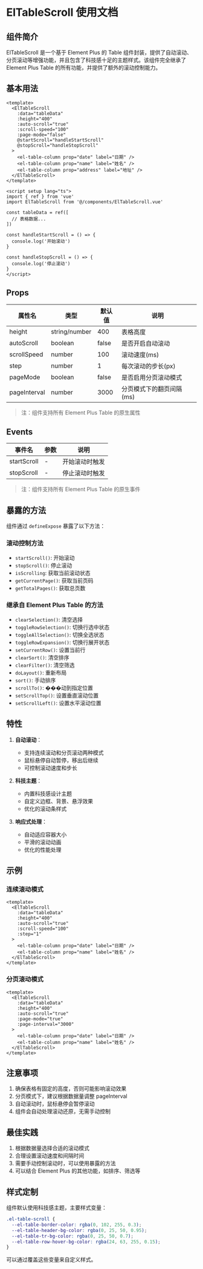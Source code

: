 # ElTableScroll 使用文档

## 组件简介

ElTableScroll 是一个基于 Element Plus 的 Table 组件封装，提供了自动滚动、分页滚动等增强功能，并且包含了科技感十足的主题样式。该组件完全继承了 Element Plus Table 的所有功能，并提供了额外的滚动控制能力。

## 基本用法

```vue
<template>
  <ElTableScroll
    :data="tableData"
    :height="400"
    :auto-scroll="true"
    :scroll-speed="100"
    :page-mode="false"
    @startScroll="handleStartScroll"
    @stopScroll="handleStopScroll"
  >
    <el-table-column prop="date" label="日期" />
    <el-table-column prop="name" label="姓名" />
    <el-table-column prop="address" label="地址" />
  </ElTableScroll>
</template>

<script setup lang="ts">
import { ref } from 'vue'
import ElTableScroll from '@/components/ElTableScroll.vue'

const tableData = ref([
  // 表格数据...
])

const handleStartScroll = () => {
  console.log('开始滚动')
}

const handleStopScroll = () => {
  console.log('停止滚动')
}
</script>
```

## Props

| 属性名 | 类型 | 默认值 | 说明 |
|--------|------|--------|------|
| height | string/number | 400 | 表格高度 |
| autoScroll | boolean | false | 是否开启自动滚动 |
| scrollSpeed | number | 100 | 滚动速度(ms) |
| step | number | 1 | 每次滚动的步长(px) |
| pageMode | boolean | false | 是否启用分页滚动模式 |
| pageInterval | number | 3000 | 分页模式下的翻页间隔(ms) |

> 注：组件支持所有 Element Plus Table 的原生属性

## Events

| 事件名 | 参数 | 说明 |
|--------|------|------|
| startScroll | - | 开始滚动时触发 |
| stopScroll | - | 停止滚动时触发 |

> 注：组件支持所有 Element Plus Table 的原生事件

## 暴露的方法

组件通过 `defineExpose` 暴露了以下方法：

### 滚动控制方法
- `startScroll()`: 开始滚动
- `stopScroll()`: 停止滚动
- `isScrolling`: 获取当前滚动状态
- `getCurrentPage()`: 获取当前页码
- `getTotalPages()`: 获取总页数

### 继承自 Element Plus Table 的方法
- `clearSelection()`: 清空选择
- `toggleRowSelection()`: 切换行选中状态
- `toggleAllSelection()`: 切换全选状态
- `toggleRowExpansion()`: 切换行展开状态
- `setCurrentRow()`: 设置当前行
- `clearSort()`: 清空排序
- `clearFilter()`: 清空筛选
- `doLayout()`: 重新布局
- `sort()`: 手动排序
- `scrollTo()`: ���动到指定位置
- `setScrollTop()`: 设置垂直滚动位置
- `setScrollLeft()`: 设置水平滚动位置

## 特性

1. **自动滚动**：
   - 支持连续滚动和分页滚动两种模式
   - 鼠标悬停自动暂停，移出后继续
   - 可控制滚动速度和步长

2. **科技主题**：
   - 内置科技感设计主题
   - 自定义边框、背景、悬浮效果
   - 优化的滚动条样式

3. **响应式处理**：
   - 自动适应容器大小
   - 平滑的滚动动画
   - 优化的性能处理

## 示例

### 连续滚动模式

```vue
<template>
  <ElTableScroll
    :data="tableData"
    :height="400"
    :auto-scroll="true"
    :scroll-speed="100"
    :step="1"
  >
    <el-table-column prop="date" label="日期" />
    <el-table-column prop="name" label="姓名" />
  </ElTableScroll>
</template>
```

### 分页滚动模式

```vue
<template>
  <ElTableScroll
    :data="tableData"
    :height="400"
    :auto-scroll="true"
    :page-mode="true"
    :page-interval="3000"
  >
    <el-table-column prop="date" label="日期" />
    <el-table-column prop="name" label="姓名" />
  </ElTableScroll>
</template>
```

## 注意事项

1. 确保表格有固定的高度，否则可能影响滚动效果
2. 分页模式下，建议根据数据量调整 pageInterval
3. 自动滚动时，鼠标悬停会暂停滚动
4. 组件会自动处理滚动还原，无需手动控制

## 最佳实践

1. 根据数据量选择合适的滚动模式
2. 合理设置滚动速度和间隔时间
3. 需要手动控制滚动时，可以使用暴露的方法
4. 可以结合 Element Plus 的其他功能，如排序、筛选等

## 样式定制

组件默认使用科技感主题，主要样式变量：

```css
.el-table-scroll {
  --el-table-border-color: rgba(0, 102, 255, 0.3);
  --el-table-header-bg-color: rgba(0, 25, 50, 0.95);
  --el-table-tr-bg-color: rgba(0, 25, 50, 0.7);
  --el-table-row-hover-bg-color: rgba(24, 63, 255, 0.15);
}
```

可以通过覆盖这些变量来自定义样式。 